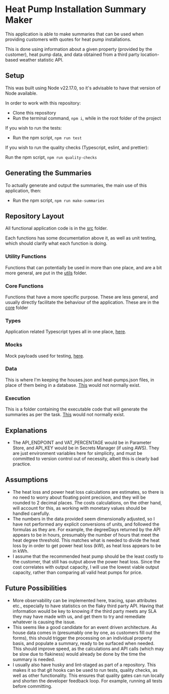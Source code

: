 # Heat Pump Installation Summary Maker

This application is able to make summaries that can be used when providing customers with quotes for heat pump installations.

This is done using information about a given property (provided by the customer), heat pump data, and data obtained from a third party location-based weather statistic API.

## Setup

This was built using Node v22.17.0, so it's advisable to have that version of Node available.

In order to work with this repository:

- Clone this repository
- Run the terminal command, `npm i`, while in the root folder of the project

If you wish to run the tests:

- Run the npm script, `npm run test`

If you wish to run the quality checks (Typescript, eslint, and prettier):

Run the npm script, `npm run quality-checks`

## Generating the Summaries

To actually generate and output the summaries, the main use of this application, then:

- Run the npm script, `npm run make-summaries`

## Repository Layout

All functional application code is in the [src](./src) folder.

Each functions has some documentation above it, as well as unit testing, which should clarify what each function is doing.

### Utility Functions

Functions that can potentially be used in more than one place, and are a bit more general, are put in the [utils](src/utils) folder.

### Core Functions

Functions that have a more specific purpose. These are less general, and usually directly facilitate the behaviour of the application. These are in the [core](src/core) folder

### Types

Application related Typescript types all in one place, [here](src/types).

### Mocks

Mock payloads used for testing, [here](src/_mocks).

### Data

This is where I'm keeping the houses.json and heat-pumps.json files, in place of them being in a database. [This](src/data) would not normally exist.

### Execution

This is a folder containing the executable code that will generate the summaries as per the task. [This](src/execution) would not normally exist.

## Explanations

- The API_ENDPOINT and VAT_PERCENTAGE would be in Parameter Store, and API_KEY would be in Secrets Manager (if using AWS). They are just environment variables here for simplicity, and must be committed to version control out of necessity, albeit this is clearly bad practice.

## Assumptions

- The heat loss and power heat loss calculations are estimates, so there is no need to worry about floating point precision, and they will be rounded to 2 decimal places. The costs calculations, on the other hand, will account for this, as working with monetary values should be handled carefully.
- The numbers in the data provided seem dimensionally adjusted, so I have not performed any explicit conversions of units, and followed the formulas as they are. For example, the degreeDays returned by the API appears to be in hours, presumably the number of hours that meet the heat degree threshold. This matches what is needed to divide the heat loss by in order to get power heat loss (kW), as heat loss appears to be in kWh.
- I assume that the recommended heat pump should be the least costly to the customer, that still has output above the power heat loss. Since the cost correlates with output capacity, I will use the lowest viable output capacity, rather than comparing all valid heat pumps for price.

## Future Possibilities

- More observability can be implemented here, tracing, span attributes etc., especially to have statistics on the flaky third party API. Having that information would be key to knowing if the third party meets any SLA they may have made with us, and get them to try and remediate whatever is causing the issue.
- This seems like a good candidate for an event driven architecture. As house data comes in (presumably one by one, as customers fill out the forms), this should trigger the processing on an individual property basis, and populate a summary, ready to be surfaced when needed. This should improve speed, as the calculations and API calls (which may be slow due to flakiness) would already be done by the time the summary is needed.
- I usually also have husky and lint-staged as part of a repository. This makes it so that git hooks can be used to run tests, quality checks, as well as other functionality. This ensures that quality gates can run locally and shorten the developer feedback loop. For example, running all tests before committing.

